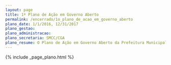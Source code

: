 ```yaml
---
layout: page
title: 1º Plano de Ação em Governo Aberto
permalink: /encerrado/1o_plano_de_acao_em_governo_aberto
plano_date: 1/1/2016, 12/31/2017
plano_gestao: 
plano_administracao: 
plano_secretaria: SMCC/CGA
plano_resume: O Plano de Ação em Governo Aberto da Prefeitura Municipal de São Paulo é uma iniciativa para promover a transparência, prestação de contas, participação cidadã e inovação. O primeiro plano estabeleceu cinco compromissos em colaboração com membros do Fórum de Gestão Compartilhada e discutidos no Encontro Brasileiro de Governo Aberto em 2016. Esses compromissos incluem aumentar o poder dos Conselhos Participativos Municipais, ampliar o Programa Agentes de Governo Aberto, aumentar o uso de meios de comunicação para divulgar ações de governo aberto, criar uma rede institucionalizada de servidores e fortalecer espaços de inovação como laboratórios, tornando-os mais abertos à participação social e tecnológica.
---
```

<div>
{% include _page_plano.html %}
</div>
